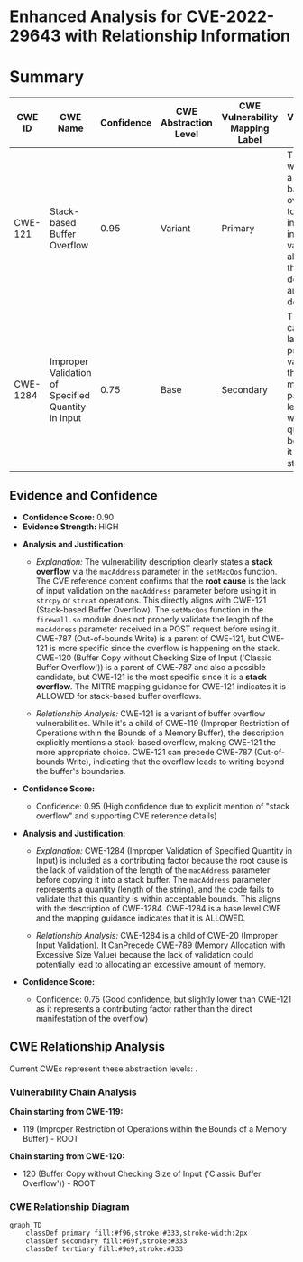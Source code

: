 # Enhanced Analysis for CVE-2022-29643 with Relationship Information

# Summary
| CWE ID | CWE Name | Confidence | CWE Abstraction Level | CWE Vulnerability Mapping Label | CWE-Vulnerability Mapping Notes |
|---|---|---|---|---|---|
| CWE-121 | Stack-based Buffer Overflow | 0.95 | Variant | Primary | The primary weakness is a stack-based buffer overflow due to insufficient input validation, aligning with the description and CVE details. |
| CWE-1284 | Improper Validation of Specified Quantity in Input | 0.75 | Base | Secondary | The root cause is the lack of proper validation of the macAddress parameter length, which is a quantity, before using it in strcpy/strcat. |

## Evidence and Confidence

*   **Confidence Score:** 0.90
*   **Evidence Strength:** HIGH

- **Analysis and Justification:**  
  - *Explanation:* The vulnerability description clearly states a **stack overflow** via the `macAddress` parameter in the `setMacQos` function. The CVE reference content confirms that the **root cause** is the lack of input validation on the `macAddress` parameter before using it in `strcpy` or `strcat` operations. This directly aligns with CWE-121 (Stack-based Buffer Overflow). The `setMacQos` function in the `firewall.so` module does not properly validate the length of the `macAddress` parameter received in a POST request before using it. CWE-787 (Out-of-bounds Write) is a parent of CWE-121, but CWE-121 is more specific since the overflow is happening on the stack. CWE-120 (Buffer Copy without Checking Size of Input ('Classic Buffer Overflow')) is a parent of CWE-787 and also a possible candidate, but CWE-121 is the most specific since it is a **stack overflow**. The MITRE mapping guidance for CWE-121 indicates it is ALLOWED for stack-based buffer overflows.
  
  - *Relationship Analysis:* CWE-121 is a variant of buffer overflow vulnerabilities. While it's a child of CWE-119 (Improper Restriction of Operations within the Bounds of a Memory Buffer), the description explicitly mentions a stack-based overflow, making CWE-121 the more appropriate choice. CWE-121 can precede CWE-787 (Out-of-bounds Write), indicating that the overflow leads to writing beyond the buffer's boundaries.

- **Confidence Score:**  
  - Confidence: 0.95 (High confidence due to explicit mention of "stack overflow" and supporting CVE reference details)

- **Analysis and Justification:**  
  - *Explanation:* CWE-1284 (Improper Validation of Specified Quantity in Input) is included as a contributing factor because the root cause is the lack of validation of the length of the `macAddress` parameter before copying it into a stack buffer. The `macAddress` parameter represents a quantity (length of the string), and the code fails to validate that this quantity is within acceptable bounds. This aligns with the description of CWE-1284. CWE-1284 is a base level CWE and the mapping guidance indicates that it is ALLOWED.
  
  - *Relationship Analysis:* CWE-1284 is a child of CWE-20 (Improper Input Validation). It CanPrecede CWE-789 (Memory Allocation with Excessive Size Value) because the lack of validation could potentially lead to allocating an excessive amount of memory.

- **Confidence Score:**  
  - Confidence: 0.75 (Good confidence, but slightly lower than CWE-121 as it represents a contributing factor rather than the direct manifestation of the overflow)


## CWE Relationship Analysis

Current CWEs represent these abstraction levels: .


### Vulnerability Chain Analysis

**Chain starting from CWE-119:**
- 119 (Improper Restriction of Operations within the Bounds of a Memory Buffer) - ROOT


**Chain starting from CWE-120:**
- 120 (Buffer Copy without Checking Size of Input ('Classic Buffer Overflow')) - ROOT



### CWE Relationship Diagram

```mermaid
graph TD
    classDef primary fill:#f96,stroke:#333,stroke-width:2px
    classDef secondary fill:#69f,stroke:#333
    classDef tertiary fill:#9e9,stroke:#333
```
